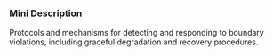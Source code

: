 ### Mini Description

Protocols and mechanisms for detecting and responding to boundary violations, including graceful degradation and recovery procedures.
